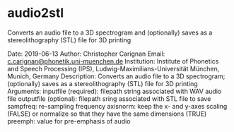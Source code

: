 # audio2stl
Converts an audio file to a 3D spectrogram and (optionally) saves as a stereolithography (STL) file for 3D printing

Date: 2019-06-13
Author: Christopher Carignan
Email: c.carignan@phonetik.uni-muenchen.de
Institution: Institute of Phonetics and Speech Processing (IPS), Ludwig-Maximilians-Universität München, Munich, Germany
Description:
  Converts an audio file to a 3D spectrogram; (optionally) saves as a stereolithography (STL) file for 3D printing
Arguments:
  inputfile (required): filepath string associated with WAV audio file
  outputfile (optional): filepath sring associated with STL file to save
  sampfreq: re-sampling frequency
  axisnorm: keep the x- and y-axes scaling (FALSE) or normalize so that they have the same dimensions (TRUE)
  preemph: value for pre-emphasis of audio
